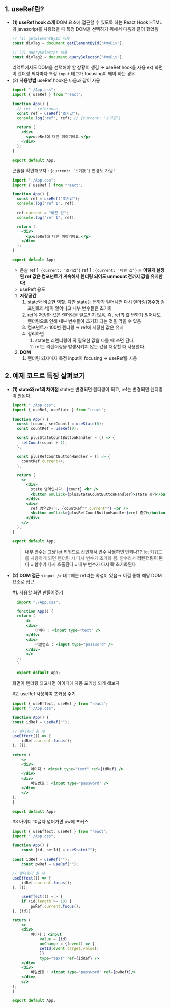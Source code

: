 ## 1. useRef란?

- **(1) useRef hook 소개**
  DOM 요소에 접근할 수 있도록 하는 React Hook
  HTML과 javascript를 사용했을 때 특정 DOM을 선택하기 위해서 다음과 같이 했었음
  ```jsx
  // (1) getElementById 이용
  const divTag = document.getElementById("#myDiv");

  // (2) querySelector 이용
  const divTag2 = document.querySelector("#myDiv");
  ```
  리액트에서도 DOM을 선택해야 할 상황이 생김 → useRef hook을 사용
  ex) 화면이 렌더링 되자마자 특정 `input` 태그가 focusing이 돼야 하는 경우
- (2) **사용방법**
  useRef hook은 다음과 같이 사용
  ```jsx
  import "./App.css";
  import { useRef } from "react";

  function App() {
    // ref : reference
    const ref = useRef("초기값");
    console.log("ref", ref); // {current: '초기값'}

    return (
      <div>
        <p>useRef에 대한 이야기에요.</p>
      </div>
    );
  }

  export default App;
  ```
  콘솔을 확인해보자 : `{current: ‘초기값’}`
  변경도 가능!
  ```jsx
  import "./App.css";
  import { useRef } from "react";

  function App() {
    const ref = useRef("초기값");
    console.log("ref 1", ref);

    ref.current = "바꾼 값";
    console.log("ref 1", ref);

    return (
      <div>
        <p>useRef에 대한 이야기에요.</p>
      </div>
    );
  }

  export default App;
  ```
  - 콘솔
  ref 1: `{current: ‘초기값’}`
  ref 1 : `{current: '바뀐 값’}`
  🔥 **이렇게 설정된 ref 값은 컴포넌트가 계속해서 렌더링 되어도 unmount 전까지 값을 유지한다!**
  - useReft 용도
  1. **저장공간**
     1. state와 비슷한 역할. 다만 state는 변화가 일어나면 다시 렌더링(함수형 컴포넌트라서)이 일어나고 내부 변수들은 초기화
     2. ref에 저장한 값은 렌더링을 일으키지 않음. 즉, ref의 값 변화가 일어나도 렌더링으로 인해 내부 변수들이 초기화 되는 것을 막을 수 있음
     3. 컴포넌트가 100번 렌더링 → ref에 저장한 값은 유지
     4. 정리하면
        1. state는 리렌더링이 꼭 필요한 값을 다룰 때 쓰면 된다.
        2. ref는 리렌더링을 발생시키지 않는 값을 저장할 때 사용한다.
  2. **DOM**
     1. 렌더링 되자마자 특정 input이 focusing → useRef를 사용

## 2. 예제 코드로 특징 살펴보기

- **(1) state와 ref의 차이점**
  state는 변경되면 렌더링이 되고, ref는 변경되면 렌더링이 안된다.
  ```jsx
  import "./App.css";
  import { useRef, useState } from "react";

  function App() {
    const [count, setCount] = useState(0);
    const countRef = useRef(0);

    const plusStateCountButtonHandler = () => {
      setCount(count + 1);
    };

    const plusRefCountButtonHandler = () => {
      countRef.current++;
    };

    return (
      <>
        <div>
          state 영역입니다. {count} <br />
          <button onClick={plusStateCountButtonHandler}>state 증가</button>
        </div>
        <div>
          ref 영역입니다. {countRef**.current**} <br />
          <button onClick={plusRefCountButtonHandler}>ref 증가</button>
        </div>
      </>
    );
  }

  export default App;
  ```
  > **내부 변수는 그냥 let 키워드로 선언해서 변수 사용하면 안되나??**
  let 키워드를 사용하게 되면 렌더링 시 다시 변수가 초기화 됨. 함수라서
  **리렌더링이 된다 = 함수가 다시 호출된다 = 내부 변수가 다시 쫙 초기화된다**



- **(2) DOM 접근**
  `<input />` 태그에는 ref라는 속성이 있음→ 이걸 통해 해당 DOM 요소로 접근
  
  #1. 사용할 화면 만들어주기
  ```jsx
    import "./App.css";

    function App() {
    return (
        <>
        <div>
            아이디 : <input type="text" />
        </div>
        <div>
            비밀번호 : <input type="password" />
        </div>
        </>
    );
    }

    export default App;
    ```

    화면이 렌더링 되고나면 아이디에 자동 포커싱 되게 해보자

    #2. useRef 사용하여 포커싱 주기

    ```jsx
    import { useEffect, useRef } from "react";
    import "./App.css";

    function App() {
    const idRef = useRef("");

    // 렌더링이 될 때
    useEffect(() => {
        idRef.current.focus();
    }, []);

    return (
        <>
        <div>
            아이디 : <input type="text" ref={idRef} />
        </div>
        <div>
            비밀번호 : <input type="password" />
        </div>
        </>
    );
    }

    export default App;
    ```

    #3 아이디 10글자 넘어가면 pw에 포커스

    ```jsx
    import { useEffect, useRef } from "react";
    import "./App.css";

    function App() {
        const [id, setId] = useState("");

    const idRef = useRef("");
        const pwRef = useRef("");

    // 렌더링이 될 때
    useEffect(() => {
        idRef.current.focus();
    }, []);

        useEffect(() = > {
        if (id.length >= 10) {
            pwRef.current.focus();
    }, [id])

    return (
        <>
        <div>
            아이디 : <input
                value = {id}
                onChange = {(event) => {
                setId(event.target.value);
                }}
                type="text" ref={idRef} />
        </div>
        <div>
            비밀번호 : <input type="password" ref={pwReft}/>
        </div>
        </>
    );
    }

    export default App;
    ```
